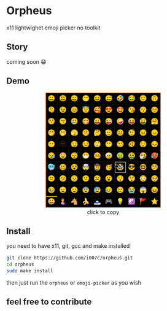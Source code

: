 # Orpheus

x11 lightwighet emoji picker no toolkit

## Story

coming soon 😁

## Demo

<div style="text-align: center;">
    <img src="image/demo.gif" width="300" />
    <br />
    click to copy
</div>

## Install

you need to have x11, git, gcc and make installed

```bash
git clone https://github.com/i007c/orpheus.git
cd orpheus
sudo make install
```

then just run the `orpheus` or `emoji-picker` as you wish

## feel free to contribute
